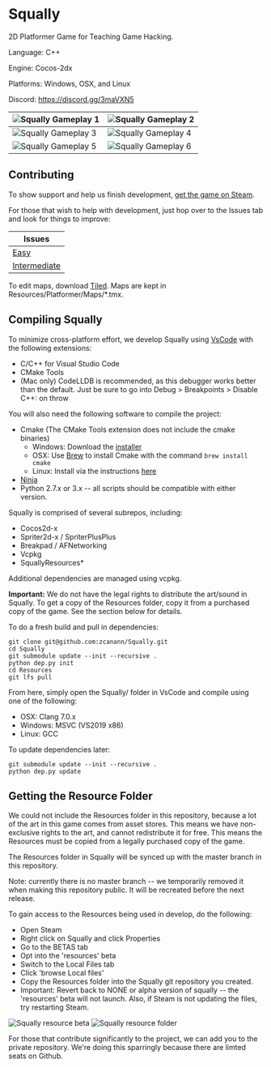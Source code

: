 Squally
=========
2D Platformer Game for Teaching Game Hacking.

Language: C++

Engine: Cocos-2dx

Platforms: Windows, OSX, and Linux

Discord: https://discord.gg/3maVXN5

![Squally Gameplay 1](https://i.imgur.com/M2KMSZ9.png) | ![Squally Gameplay 2](https://i.imgur.com/U3bbo1v.png)
------------ | -------------
![Squally Gameplay 3](https://i.imgur.com/1hvYk3K.png) | ![Squally Gameplay 4](https://i.imgur.com/bOSKa7p.png)
![Squally Gameplay 5](https://i.imgur.com/0WpBLxS.png) | ![Squally Gameplay 6](https://i.imgur.com/iYUfJGq.png)

Contributing
------------
To show support and help us finish development, [get the game on Steam](https://store.steampowered.com/app/770200/Squally/).

For those that wish to help with development, just hop over to the Issues tab and look for things to improve:

Issues |
------------ |
[Easy](https://github.com/Squalr/Squally/labels/good%20first%20issue) |
[Intermediate](https://github.com/Squalr/Squally/labels/good%20first%20issue%20%28intermediate%29) |

To edit maps, download [Tiled](https://www.mapeditor.org/). Maps are kept in Resources/Platformer/Maps/*.tmx.

Compiling Squally
------------
To minimize cross-platform effort, we develop Squally using [VsCode](https://code.visualstudio.com/) with the following extensions:
- C/C++ for Visual Studio Code
- CMake Tools
- (Mac only) CodeLLDB is recommended, as this debugger works better than the default. Just be sure to go into Debug > Breakpoints > Disable C++: on throw

You will also need the following software to compile the project:
- Cmake (The CMake Tools extension does not include the cmake binaries)
    - Windows: Download the [installer](https://cmake.org/download/)
    - OSX: Use [Brew](https://brew.sh/) to install Cmake with the command `brew install cmake`
    - Linux: Install via the instructions [here](https://cgold.readthedocs.io/en/latest/first-step/installation.html)
- [Ninja](https://github.com/ninja-build/ninja/wiki/Pre-built-Ninja-packages)
- Python 2.7.x or 3.x -- all scripts should be compatible with either version.

Squally is comprised of several subrepos, including:
- Cocos2d-x
- Spriter2d-x / SpriterPlusPlus
- Breakpad / AFNetworking
- Vcpkg
- SquallyResources*

Additional dependencies are managed using vcpkg.

**Important:** We do not have the legal rights to distribute the art/sound in Squally. To get a copy of the Resources folder, copy it from a purchased copy of the game. See the section below for details.

To do a fresh build and pull in dependencies:
```
git clone git@github.com:zcanann/Squally.git
cd Squally
git submodule update --init --recursive .
python dep.py init
cd Resources
git lfs pull
```

From here, simply open the Squally/ folder in VsCode and compile using one of the following:
- OSX: Clang 7.0.x
- Windows: MSVC (VS2019 x86)
- Linux: GCC

To update dependencies later:
```
git submodule update --init --recursive .
python dep.py update
```

Getting the Resource Folder
------------
We could not include the Resources folder in this repository, because a lot of the art in this game comes from asset stores. This means we have non-exclusive rights to the art, and cannot redistribute it for free. This means the Resources must be copied from a legally purchased copy of the game.

The Resources folder in Squally will be synced up with the master branch in this repository.

Note: currently there is no master branch -- we temporarily removed it when making this repository public. It will be recreated before the next release.

To gain access to the Resources being used in develop, do the following:
- Open Steam
- Right click on Squally and click Properties
- Go to the BETAS tab
- Opt into the 'resources' beta
- Switch to the Local Files tab
- Click 'browse Local files'
- Copy the Resources folder into the Squally git repository you created.
- Important: Revert back to NONE or alpha version of squally -- the 'resources' beta will not launch. Also, if Steam is not updating the files, try restarting Steam.

![Squally resource beta](https://i.imgur.com/012eDxg.png)
![Squally resource folder](https://i.imgur.com/VFKXSSV.png)

For those that contribute significantly to the project, we can add you to the private repository. We're doing this sparringly because there are limted seats on Github.
